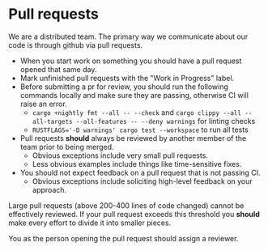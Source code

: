 # Pull requests


We are a distributed team.  The primary way we communicate about our code is
through github via pull requests.

* When you start work on something you should have a pull request opened that
  same day.
* Mark unfinished pull requests with the "Work in Progress" label.
* Before submitting a pr for review, you should run the following commands
  locally and make sure they are passing, otherwise CI will raise an error.
  * `cargo +nightly fmt --all -- --check` and `cargo clippy --all --all-targets --all-features -- --deny warnings` for linting checks
  * `RUSTFLAGS='-D warnings' cargo test --workspace` to run all tests
* Pull requests **should** always be reviewed by another member of the team
  prior to being merged.
    * Obvious exceptions include very small pull requests.
    * Less obvious examples include things like time-sensitive fixes.
* You should not expect feedback on a pull request that is not passing CI.
    * Obvious exceptions include soliciting high-level feedback on your approach.


Large pull requests (above 200-400 lines of code changed) cannot be effectively
reviewed.  If your pull request exceeds this threshold you **should** make
every effort to divide it into smaller pieces.

You as the person opening the pull request should assign a reviewer.

